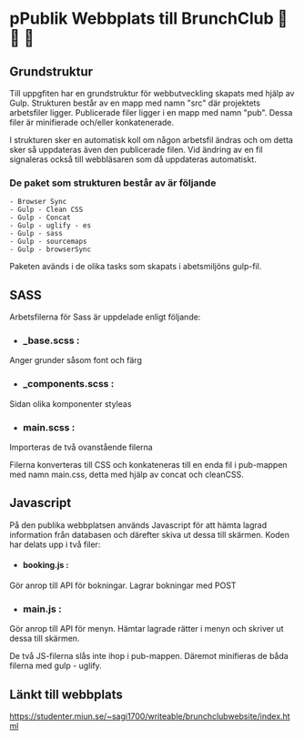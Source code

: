 ﻿# pPublik Webbplats till BrunchClub :bread: :watermelon: :tea:
 
 ## Grundstruktur
Till uppgfiten har en grundstruktur för webbutveckling skapats med hjälp av Gulp. Strukturen består av en mapp med namn "src" där projektets arbetsfiler ligger. 
Publicerade filer ligger i en mapp med namn "pub". Dessa filer är minifierade och/eller konkatenerade. 

I strukturen sker en automatisk koll om någon arbetsfil ändras och om detta sker så uppdateras även den publicerade filen. Vid ändring av en fil signaleras också till webbläsaren som då uppdateras automatiskt. 
    
 ### De paket som strukturen består av är följande 
    - Browser Sync
    - Gulp - Clean CSS
    - Gulp - Concat
    - Gulp - uglify - es
    - Gulp - sass
    - Gulp - sourcemaps
    - Gulp - browserSync

Paketen avänds i de olika tasks som skapats i abetsmiljöns gulp-fil.

## SASS

Arbetsfilerna för Sass är uppdelade enligt följande: 

+ ### _base.scss : 
Anger grunder såsom font och färg 
+ ### _components.scss : 
Sidan olika komponenter styleas
+ ### main.scss : 
Importeras de två ovanstående filerna

Filerna konverteras till CSS och konkateneras till en enda fil i pub-mappen med namn main.css, detta med hjälp av concat och cleanCSS.


## Javascript 

På den publika webbplatsen används Javascript för att hämta lagrad information från databasen och därefter skiva ut dessa till skärmen. 
Koden har delats upp i två filer: 

+ #### booking.js : 
Gör anrop till API för bokningar. Lagrar bokningar med POST
+ ### main.js : 
Gör anrop till API för menyn. Hämtar lagrade rätter i menyn och skriver ut dessa till skärmen.


De två JS-filerna slås inte ihop i pub-mappen. Däremot minifieras de båda filerna med gulp - uglify.

 ## Länkt till webbplats
https://studenter.miun.se/~sagi1700/writeable/brunchclubwebsite/index.html

